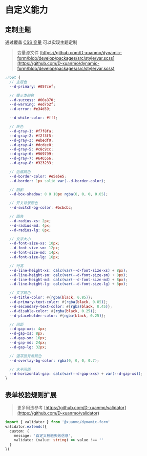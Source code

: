 # 自定义能力

## 定制主题

通过覆盖 [CSS 变量](https://developer.mozilla.org/zh-CN/docs/Web/CSS/Using_CSS_custom_properties) 可以实现主题定制

> 变量源文件 [https://github.com/D-xuanmo/dynamic-form/blob/develop/packages/src/style/var.scss](https://github.com/D-xuanmo/dynamic-form/blob/develop/packages/src/style/var.scss)

```scss
:root {
  // 主题色
  --d-primary: #057cef;

  // 提示类颜色
  --d-success: #00a870;
  --d-warning: #ed7b2f;
  --d-error: #e34d59;

  --d-white-color: #fff;

  // 灰色
  --d-gray-1: #f7f8fa;
  --d-gray-2: #f2f3f5;
  --d-gray-3: #ebedf0;
  --d-gray-4: #dcdee0;
  --d-gray-5: #c8c9cc;
  --d-gray-6: #969799;
  --d-gray-7: #646566;
  --d-gray-8: #323233;

  // 边框颜色
  --d-border-color: #e5e5e5;
  --d-border: 1px solid var(--d-border-color);

  // 阴影
  --d-box-shadow: 0 0 10px rgba(0, 0, 0, 0.05);

  // 开关背景颜色
  --d-switch-bg-color: #bcbcbc;

  // 圆角
  --d-radius-xs: 2px;
  --d-radius-md: 4px;
  --d-radius-lg: 8px;

  // 文字大小
  --d-font-size-xs: 10px;
  --d-font-size-sm: 12px;
  --d-font-size-md: 14px;
  --d-font-size-lg: 16px;

  // 行高
  --d-line-height-xs: calc(var(--d-font-size-xs) + 8px);
  --d-line-height-sm: calc(var(--d-font-size-sm) + 8px);
  --d-line-height-md: calc(var(--d-font-size-md) + 8px);
  --d-line-height-lg: calc(var(--d-font-size-lg) + 8px);

  // 文字颜色
  --d-title-color: #{rgba(black, 0.85)};
  --d-primary-text-color: #{rgba(black, 0.85)};
  --d-secondary-text-color: #{rgba(black, 0.45)};
  --d-disable-color: #{rgba(black, 0.25)};
  --d-placeholder-color: #{rgba(black, 0.25)};

  // 间距
  --d-gap-xxs: 4px;
  --d-gap-xs: 8px;
  --d-gap-sm: 16px;
  --d-gap-md: 24px;
  --d-gap-lg: 32px;

  // 遮罩层背景颜色
  --d-overlay-bg-color: rgba(0, 0, 0, 0.7);

  // 水平间距
  --d-horizontal-gap: calc(var(--d-gap-xxs) + var(--d-gap-xs));
}
```

## 表单校验规则扩展

> 更多用法参考 [https://github.com/D-xuanmo/validator](https://github.com/D-xuanmo/validator)

```typescript
import { validator } from '@xuanmo/dynamic-form'
validator.extends({
  custom: {
    message: '自定义校验失败信息',
    validate: (value: string) => value !== ''
  }
})
```
